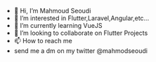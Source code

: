 - 👋 Hi, I’m Mahmoud Seoudi
- 👀 I’m interested in Flutter,Laravel,Angular,etc...
- 🌱 I’m currently learning VueJS 
- 💞️ I’m looking to collaborate on Flutter Projects
- 📫 How to reach me 
-   send me a dm on my twitter @mahmodseoudi

<!---
memo2004vc/memo2004vc is a ✨ special ✨ repository because its `README.md` (this file) appears on your GitHub profile.
You can click the Preview link to take a look at your changes.
--->
